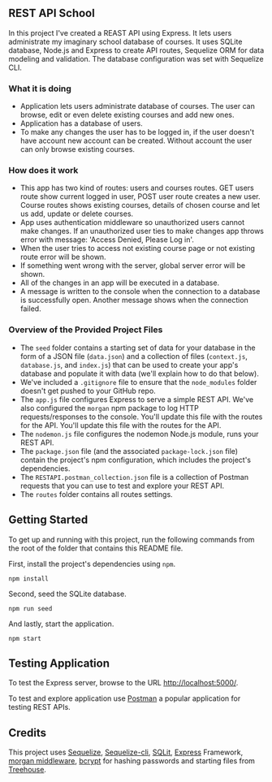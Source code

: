 ## REST API School
In this project I've created a REAST API using Express. It lets users administrate my imaginary school database of courses. It uses SQLite database, Node.js and Express to create API routes, Sequelize ORM for data modeling and validation. The database configuration was set with Sequelize CLI.    
### What it is doing
* Application lets users administrate database of courses. The user can browse, edit or even delete existing courses and add new ones.
* Application has a database of users.
* To make any changes the user has to be logged in, if the user doesn't have account new account can be created. Without account the user can only browse existing courses.  
### How does it work
* This app has two kind of routes: users and courses routes. GET users route show current logged in user, POST user route creates a new user. Course routes shows existing courses, details of chosen course and let us add, update or delete courses.  
* App uses authentication middleware so unauthorized users cannot make changes. If an unauthorized user ties to make changes app throws error with message: 'Access Denied, Please Log in'.
* When the user tries to access not existing course page or not existing route error will be shown.
* If something went wrong with the server, global server error will be shown.
* All of the changes in an app will be executed in a database.
* A message is written to the console when the connection to a database is successfully open. Another message shows when the connection failed.     
### Overview of the Provided Project Files

* The `seed` folder contains a starting set of data for your database in the form of a JSON file (`data.json`) and a collection of files (`context.js`, `database.js`, and `index.js`) that can be used to create your app's database and populate it with data (we'll explain how to do that below).
* We've included a `.gitignore` file to ensure that the `node_modules` folder doesn't get pushed to your GitHub repo.
* The `app.js` file configures Express to serve a simple REST API. We've also configured the `morgan` npm package to log HTTP requests/responses to the console. You'll update this file with the routes for the API. You'll update this file with the routes for the API.
* The `nodemon.js` file configures the nodemon Node.js module, runs your REST API.
* The `package.json` file (and the associated `package-lock.json` file) contain the project's npm configuration, which includes the project's dependencies.
* The `RESTAPI.postman_collection.json` file is a collection of Postman requests that you can use to test and explore your REST API.
* The `routes` folder contains all routes settings.
## Getting Started

To get up and running with this project, run the following commands from the root of the folder that contains this README file.

First, install the project's dependencies using `npm`.

```
npm install

```

Second, seed the SQLite database.

```
npm run seed
```

And lastly, start the application.

```
npm start
```
## Testing Application
To test the Express server, browse to the URL [http://localhost:5000/](http://localhost:5000/).<br>

To test and explore application use [Postman](https://www.postman.com) a popular application for testing REST APIs.
## Credits
This project uses [Sequelize](https://sequelize.org), [Sequelize-cli](https://www.npmjs.com/package/sequelize-cli), [SQLit](https://www.sqlite.org/index.html), [Express](https://expressjs.com) Framework, [morgan middleware](https://www.npmjs.com/package/morgan), [bcrypt](https://www.npmjs.com/package/bcrypt) for hashing passwords
and starting files from [Treehouse](https://teamtreehouse.com).   
